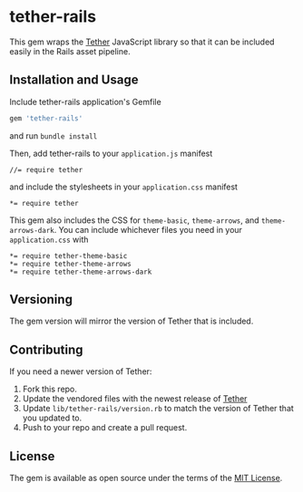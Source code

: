 # tether-rails

This gem wraps the [Tether](http://tether.io/docs/welcome/) JavaScript library so that it can be included easily in the Rails asset pipeline.


## Installation and Usage

Include tether-rails application's Gemfile
```ruby
gem 'tether-rails'
```
and run `bundle install`

Then, add tether-rails to your `application.js` manifest
```
//= require tether
```
and include the stylesheets in your `application.css` manifest
```
*= require tether
```

This gem also includes the CSS for `theme-basic`, `theme-arrows`, and `theme-arrows-dark`. You can include whichever files you need in your `application.css` with
```
*= require tether-theme-basic
*= require tether-theme-arrows
*= require tether-theme-arrows-dark
```


## Versioning

The gem version will mirror the version of Tether that is included.


## Contributing

If you need a newer version of Tether:

1. Fork this repo.
2. Update the vendored files with the newest release of [Tether](https://github.com/HubSpot/tether)
3. Update `lib/tether-rails/version.rb` to match the version of Tether that you updated to.
4. Push to your repo and create a pull request.


## License

The gem is available as open source under the terms of the [MIT License](http://opensource.org/licenses/MIT).
